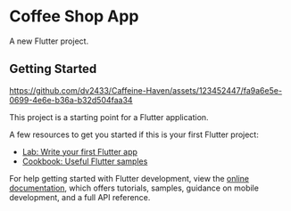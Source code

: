 # Coffee Shop App

A new Flutter project.

## Getting Started

https://github.com/dv2433/Caffeine-Haven/assets/123452447/fa9a6e5e-0699-4e6e-b36a-b32d504faa34

This project is a starting point for a Flutter application.

A few resources to get you started if this is your first Flutter project:

- [Lab: Write your first Flutter app](https://docs.flutter.dev/get-started/codelab)
- [Cookbook: Useful Flutter samples](https://docs.flutter.dev/cookbook)

For help getting started with Flutter development, view the
[online documentation](https://docs.flutter.dev/), which offers tutorials,
samples, guidance on mobile development, and a full API reference.
